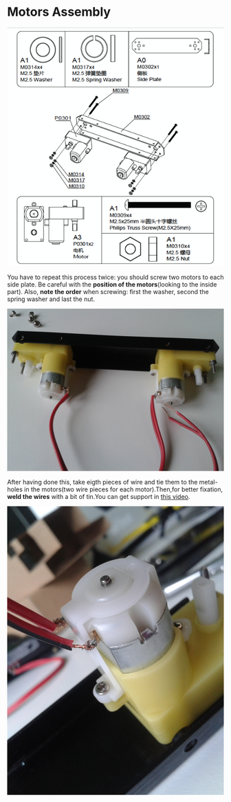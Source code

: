 # Motors Assembly

![motors](../img/assembly_img/a_motors.jpg)

You have to repeat this process twice: you should screw two motors to each side plate. Be careful with the **position of the motors**(looking to the inside part). Also, **note the order** when screwing: first the washer, second the spring washer and last the nut.

![motors2](../img/assembly_img/a_motors2.jpg)

After having done this, take eigth pieces of wire and tie them to the metal-holes in the motors(two wire pieces for each motor).Then,for better fixation, **weld the wires** with a bit of tin.You can get support in [this video](https://www.youtube.com/watch?v=IU9lQ-wKoXo).


![wires](../img/assembly_img/a_wires.jpg)
